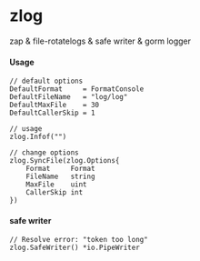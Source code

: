 # zlog
zap & file-rotatelogs & safe writer & gorm logger

#### Usage

```
// default options
DefaultFormat     = FormatConsole
DefaultFileName   = "log/log"
DefaultMaxFile    = 30
DefaultCallerSkip = 1

// usage
zlog.Infof("")

// change options
zlog.SyncFile(zlog.Options{
    Format     Format
	FileName   string
	MaxFile    uint
	CallerSkip int
})
```

#### safe writer

```
// Resolve error: "token too long"
zlog.SafeWriter() *io.PipeWriter 
```